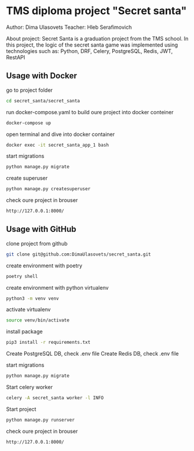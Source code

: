 # TMS diploma project "Secret santa"

Author: Dima Ulasovets
Teacher: Hleb Serafimovich

About project:
Secret Santa is a graduation project from the TMS school. In this project, the logic of the secret santa game was implemented using technologies such as: Python, DRF, Celery, PostgreSQL, Redis, JWT, RestAPI

## Usage with Docker

go to project folder

```bash
cd secret_santa/secret_santa
```

run docker-compose.yaml to build oure project into docker conteiner
```bash
docker-compose up
```

open terminal and dive into docker container
```bash
docker exec -it secret_santa_app_1 bash
```

start migrations
```bash
python manage.py migrate
```

create superuser
```bash
python manage.py createsuperuser
```

check oure project in brouser
```bash
http://127.0.0.1:8000/
```

## Usage with GitHub

clone project from github
```bash
git clone git@github.com:DimaUlasovets/secret_santa.git
```

create environment with poetry
```bash
poetry shell
```

create environment with python virtualenv
 ```bash
python3 -m venv venv
```

activate virtualenv
 ```bash
source venv/bin/activate
```

install package
 ```bash
pip3 install -r requirements.txt
```

Create PostgreSQL DB, check .env file
Create Redis DB, check .env file

start migrations
```bash
python manage.py migrate
```

Start celery worker
```bash
celery -A secret_santa worker -l INFO
```

Start project
```bash
python manage.py runserver
```

check oure project in brouser
```bash
http://127.0.0.1:8000/
```
